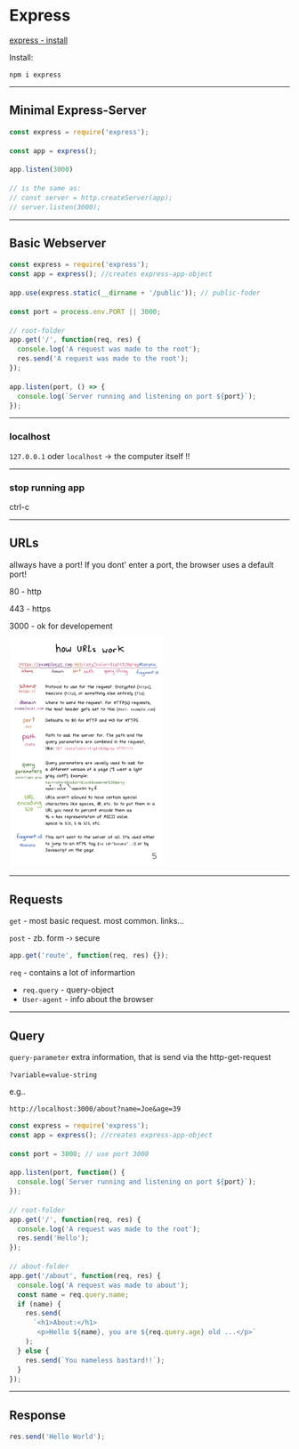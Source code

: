 # Express

[express - install](http://expressjs.com/en/starter/installing.html)

Install:

```
npm i express
```

---

## Minimal Express-Server

```js
const express = require('express');

const app = express();

app.listen(3000)

// is the same as:
// const server = http.createServer(app);
// server.listen(3000);

```

------

## Basic Webserver

```js
const express = require('express');
const app = express(); //creates express-app-object

app.use(express.static(__dirname + '/public')); // public-foder

const port = process.env.PORT || 3000;

// root-folder
app.get('/', function(req, res) {
  console.log('A request was made to the root');
  res.send('A request was made to the root');
});

app.listen(port, () => {
  console.log(`Server running and listening on port ${port}`);
});
```

---

### localhost

`127.0.0.1` oder `localhost` -> the computer itself !!

---

### stop running app

ctrl-c

---

## URLs

allways have a port! If you dont' enter a port, the browser uses a default port!

80 - http

443 - https

3000 - ok for developement

<img src="./assets/how urls work.png" alt="how urls work" style="zoom: 40%;" />

---

## Requests

`get` - most basic request. most common. links...

`post` - zb. form -› secure

```js
app.get('route', function(req, res) {});
```

`req` - contains a lot of informartion

- `req.query` - query-object
- `User-agent` - info about the browser

---

## Query

`query-parameter` extra information, that is send via the http-get-request

`?variable=value-string`

e.g..

```
http://localhost:3000/about?name=Joe&age=39
```

```js
const express = require('express');
const app = express(); //creates express-app-object

const port = 3000; // use port 3000

app.listen(port, function() {
  console.log(`Server running and listening on port ${port}`);
});

// root-folder
app.get('/', function(req, res) {
  console.log('A request was made to the root');
  res.send('Hello');
});

// about-folder
app.get('/about', function(req, res) {
  console.log('A request was made to about');
  const name = req.query.name;
  if (name) {
    res.send(
      `<h1>About:</h1> 
       <p>Hello ${name}, you are ${req.query.age} old ...</p>`
    );
  } else {
    res.send(`You nameless bastard!!`);
  }
});
```

---

## Response

```js
res.send('Hello World');
```
